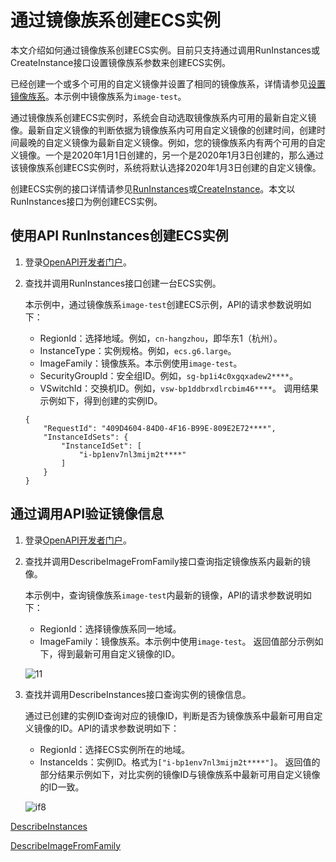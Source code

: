 # 通过镜像族系创建ECS实例

本文介绍如何通过镜像族系创建ECS实例。目前只支持通过调用RunInstances或CreateInstance接口设置镜像族系参数来创建ECS实例。

已经创建一个或多个可用的自定义镜像并设置了相同的镜像族系，详情请参见[设置镜像族系](/cn.zh-CN/镜像/镜像族系/设置镜像族系.md)。本示例中镜像族系为`image-test`。

通过镜像族系创建ECS实例时，系统会自动选取镜像族系内可用的最新自定义镜像。最新自定义镜像的判断依据为镜像族系内可用自定义镜像的创建时间，创建时间最晚的自定义镜像为最新自定义镜像。例如，您的镜像族系内有两个可用的自定义镜像。一个是2020年1月1日创建的，另一个是2020年1月3日创建的，那么通过该镜像族系创建ECS实例时，系统将默认选择2020年1月3日创建的自定义镜像。

创建ECS实例的接口详情请参见[RunInstances](/cn.zh-CN/API参考/实例/RunInstances.md)或[CreateInstance](/cn.zh-CN/API参考/实例/CreateInstance.md)。本文以RunInstances接口为例创建ECS实例。

## 使用API RunInstances创建ECS实例

1.  登录[OpenAPI开发者门户](https://next.api.aliyun.com/api/Ecs/2014-05-26)。

2.  查找并调用RunInstances接口创建一台ECS实例。

    本示例中，通过镜像族系`image-test`创建ECS示例，API的请求参数说明如下：

    -   RegionId：选择地域。例如，`cn-hangzhou`，即华东1（杭州）。
    -   InstanceType：实例规格。例如，`ecs.g6.large`。
    -   ImageFamily：镜像族系。本示例使用`image-test`。
    -   SecurityGroupId：安全组ID。例如，`sg-bp1i4c0xgqxadew2****`。
    -   VSwitchId：交换机ID。例如，`vsw-bp1ddbrxdlrcbim46****`。
    调用结果示例如下，得到创建的实例ID。

    ```
    {
        "RequestId": "409D4604-84D0-4F16-B99E-809E2E72****",
        "InstanceIdSets": {
            "InstanceIdSet": [
                "i-bp1env7nl3mijm2t****"
            ]
        }
    }
    ```


## 通过调用API验证镜像信息

1.  登录[OpenAPI开发者门户](https://next.api.aliyun.com/api/Ecs/2014-05-26)。

2.  查找并调用DescribeImageFromFamily接口查询指定镜像族系内最新的镜像。

    本示例中，查询镜像族系`image-test`内最新的镜像，API的请求参数说明如下：

    -   RegionId：选择镜像族系同一地域。
    -   ImageFamily：镜像族系。本示例中使用`image-test`。
    返回值部分示例如下，得到最新可用自定义镜像的ID。

    ![11](https://static-aliyun-doc.oss-accelerate.aliyuncs.com/assets/img/zh-CN/4425209951/p93803.png)

3.  查找并调用DescribeInstances接口查询实例的镜像信息。

    通过已创建的实例ID查询对应的镜像ID，判断是否为镜像族系中最新可用自定义镜像的ID。API的请求参数说明如下：

    -   RegionId：选择ECS实例所在的地域。
    -   InstanceIds：实例ID。格式为`["i-bp1env7nl3mijm2t****"]`。
    返回值的部分结果示例如下，对比实例的镜像ID与镜像族系中最新可用自定义镜像的ID一致。

    ![if8](https://static-aliyun-doc.oss-accelerate.aliyuncs.com/assets/img/zh-CN/5425209951/p93653.png)


[DescribeInstances](/cn.zh-CN/API参考/实例/DescribeInstances.md)

[DescribeImageFromFamily](/cn.zh-CN/API参考/镜像/DescribeImageFromFamily.md)

